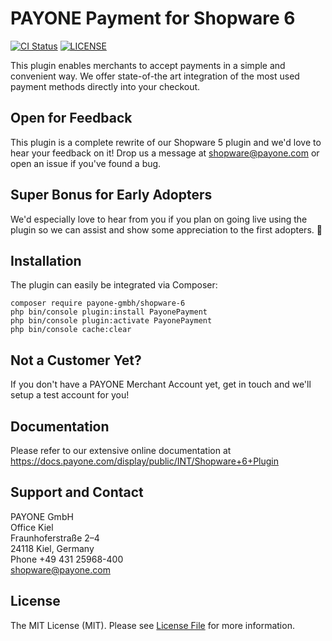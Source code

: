 PAYONE Payment for Shopware 6
=============================

[![CI Status](https://github.com/PAYONE-GmbH/shopware-6/workflows/CI/badge.svg?branch=master)](https://github.com/PAYONE-GmbH/shopware-6/actions)
[![LICENSE](https://img.shields.io/github/license/PAYONE-GmbH/shopware-6.svg)](LICENSE)

This plugin enables merchants to accept payments in a simple and convenient way.
We offer state-of-the art integration of the most used payment methods directly
into your checkout. 

## Open for Feedback

This plugin is a complete rewrite of our Shopware 5 plugin and we'd love to hear your
feedback on it! Drop us a message at shopware@payone.com or open an issue if
you've found a bug.

## Super Bonus for Early Adopters

We'd especially love to hear from you if you plan on going live using the plugin
so we can assist and show some appreciation to the first adopters. :crown:

## Installation

The plugin can easily be integrated via Composer:

```
composer require payone-gmbh/shopware-6
php bin/console plugin:install PayonePayment
php bin/console plugin:activate PayonePayment
php bin/console cache:clear
```

## Not a Customer Yet?

If you don't have a PAYONE Merchant Account yet, get in touch and we'll setup
a test account for you!

## Documentation

Please refer to our extensive online documentation at
https://docs.payone.com/display/public/INT/Shopware+6+Plugin 

## Support and Contact

PAYONE GmbH  
Office Kiel  
Fraunhoferstraße 2–4  
24118 Kiel, Germany  
Phone +49 431 25968-400  
shopware@payone.com

## License

The MIT License (MIT). Please see [License File](LICENSE) for more information.

